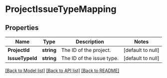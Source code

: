 # ProjectIssueTypeMapping

## Properties
Name | Type | Description | Notes
------------ | ------------- | ------------- | -------------
**ProjectId** | **string** | The ID of the project. | [default to null]
**IssueTypeId** | **string** | The ID of the issue type. | [default to null]

[[Back to Model list]](../README.md#documentation-for-models) [[Back to API list]](../README.md#documentation-for-api-endpoints) [[Back to README]](../README.md)

